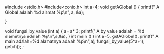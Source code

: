 #include <stdio.h>
#include<conio.h>
int a=4;
void getAGlobal ()
{
    printf(" A Global adalah %d alamat %p\n", a, &a);

}

void fungsi_by_value (int a)
{
    a= a* 3;
    printf(" A by value adalah = %d alamatnya adalah %p\n",a,&a);
}
int main ()
{
     int a=5;
     getAGlobal();
     printf(" A main adalah=%d alamatnya adalah %p\n",a);
     fungsi_by_value(5*a+1);
     getch();
}
